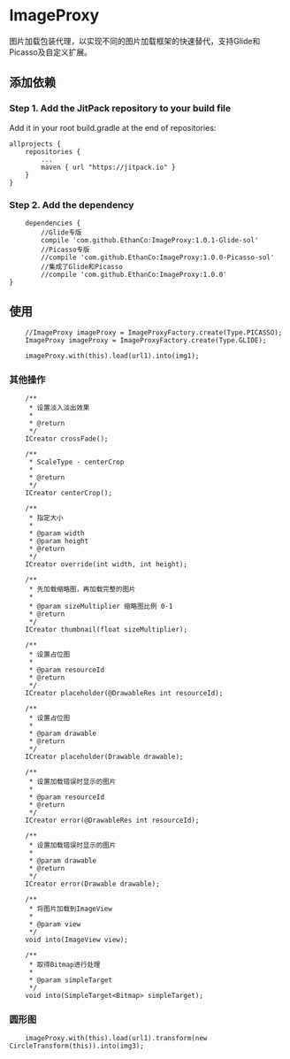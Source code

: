 # ImageProxy #
图片加载包装代理，以实现不同的图片加载框架的快速替代，支持Glide和Picasso及自定义扩展。  

## 添加依赖 ##

### Step 1. Add the JitPack repository to your build file ###
Add it in your root build.gradle at the end of repositories:

	allprojects {
		repositories {
			...
			maven { url "https://jitpack.io" }
		}
	}

### Step 2. Add the dependency ###

		dependencies {
			//Glide专版
	        compile 'com.github.EthanCo:ImageProxy:1.0.1-Glide-sol'
			//Picasso专版
			//compile 'com.github.EthanCo:ImageProxy:1.0.0-Picasso-sol'
			//集成了Glide和Picasso
			//compile 'com.github.EthanCo:ImageProxy:1.0.0'
	}

## 使用 ##

	    //ImageProxy imageProxy = ImageProxyFactory.create(Type.PICASSO);
        ImageProxy imageProxy = ImageProxyFactory.create(Type.GLIDE);

		imageProxy.with(this).load(url1).into(img1);  
		
### 其他操作 ###

	    /**
	     * 设置淡入淡出效果
	     *
	     * @return
	     */
	    ICreator crossFade();

	    /**
	     * ScaleType - centerCrop
	     *
	     * @return
	     */
	    ICreator centerCrop();

	    /**
	     * 指定大小
	     *
	     * @param width
	     * @param height
	     * @return
	     */
	    ICreator override(int width, int height);

	    /**
	     * 先加载缩略图，再加载完整的图片
	     *
	     * @param sizeMultiplier 缩略图比例 0-1
	     * @return
	     */
	    ICreator thumbnail(float sizeMultiplier);

	    /**
	     * 设置占位图
	     *
	     * @param resourceId
	     * @return
	     */
	    ICreator placeholder(@DrawableRes int resourceId);

	    /**
	     * 设置占位图
	     *
	     * @param drawable
	     * @return
	     */
	    ICreator placeholder(Drawable drawable);

	    /**
	     * 设置加载错误时显示的图片
	     *
	     * @param resourceId
	     * @return
	     */
	    ICreator error(@DrawableRes int resourceId);

	    /**
	     * 设置加载错误时显示的图片
	     *
	     * @param drawable
	     * @return
	     */
	    ICreator error(Drawable drawable);

	    /**
	     * 将图片加载到ImageView
	     *
	     * @param view
	     */
	    void into(ImageView view);

	    /**
	     * 取得Bitmap进行处理
	     *
	     * @param simpleTarget
	     */
	    void into(SimpleTarget<Bitmap> simpleTarget);


### 圆形图 ###

		imageProxy.with(this).load(url1).transform(new CircleTransform(this)).into(img3);

